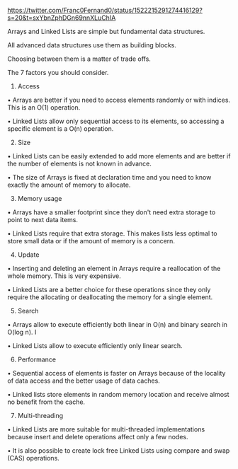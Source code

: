 https://twitter.com/Franc0Fernand0/status/1522215291274416129?s=20&t=sxYbnZphDGn69nnXLuChIA

Arrays and Linked Lists are simple but fundamental data structures.

All advanced data structures use them as building blocks.

Choosing between them is a matter of trade offs.

The 7 factors you should consider.

1. Access

• Arrays are better if you need to access elements randomly or with indices. This is an O(1) operation.

• Linked Lists allow only sequential access to its elements, so accessing a specific element is a O(n) operation.

2. Size

• Linked Lists can be easily extended to add more elements and are better if the number of elements is not known in advance. 

• The size of Arrays is fixed at declaration time and you need to know exactly the amount of memory to allocate.

3. Memory usage

• Arrays have a smaller footprint since they don't need extra storage to point to next data items. 

• Linked Lists require that extra storage. This makes lists less optimal to store small data or if the amount of memory is a concern.

4. Update

• Inserting and deleting an element in Arrays require a reallocation of the whole memory. This is very expensive.

• Linked Lists are a better choice for these operations since they only require the allocating or deallocating the memory for a single element.

5. Search

• Arrays allow to execute efficiently both linear in O(n) and binary search in O(log n). I

• Linked Lists allow to execute efficiently only linear search.

6. Performance

• Sequential access of elements is faster on Arrays because of the locality of data access and the better usage of data caches. 

• Linked lists store elements in random memory location and receive almost no benefit from the cache.

7. Multi-threading

• Linked Lists are more suitable for multi-threaded implementations because insert and delete operations affect only a few nodes.

• It is also possible to create lock free Linked Lists using compare and swap (CAS) operations.
